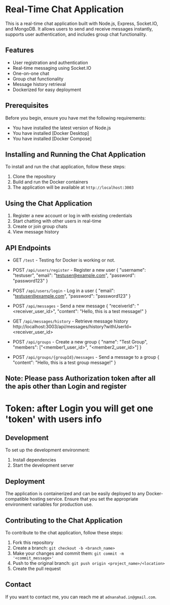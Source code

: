 # Real-Time Chat Application

This is a real-time chat application built with Node.js, Express, Socket.IO, and MongoDB. It allows users to send and receive messages instantly, supports user authentication, and includes group chat functionality.

## Features

- User registration and authentication
- Real-time messaging using Socket.IO
- One-on-one chat
- Group chat functionality
- Message history retrieval
- Dockerized for easy deployment

## Prerequisites

Before you begin, ensure you have met the following requirements:
* You have installed the latest version of Node.js
* You have installed [Docker Desktop] 
* You have installed [Docker Compose]

## Installing and Running the Chat Application

To install and run the chat application, follow these steps:

1. Clone the repository
2. Build and run the Docker containers
3.  The application will be available at `http://localhost:3003`

## Using the Chat Application

1. Register a new account or log in with existing credentials
2. Start chatting with other users in real-time
3. Create or join group chats
4. View message history

## API Endpoints
- GET `/test`  - Testing for Docker is working or not.
- POST `/api/users/register` - Register a new user
  {
  "username": "testuser",
  "email": "testuser@example.com",
  "password": "password123"
  }
  
- POST `/api/users/login` - Log in a user
  {
  "email": "testuser@example.com",
  "password": "password123"
  }
  
- POST `/api/messages` - Send a new message
  {
  "receiverId": "<receiver_user_id>",
  "content": "Hello, this is a test message!"
  }
  
- GET `/api/messages/history` - Retrieve message history
  http://localhost:3003/api/messages/history?withUserId=<receiver_user_id>
  
- POST `/api/groups` - Create a new group
  {
  "name": "Test Group",
  "members": ["<member1_user_id>", "<member2_user_id>"]
  }
  
- POST `/api/groups/{groupId}/messages` - Send a message to a group
  {
  "content": "Hello, this is a test group message!"
  }

## Note: Please pass Authorization token after all the apis other than Login and register
# Token: after Login you will get one 'token' with users info

## Development

To set up the development environment:

1. Install dependencies
2. Start the development server

## Deployment

The application is containerized and can be easily deployed to any Docker-compatible hosting service. Ensure that you set the appropriate environment variables for production use.

## Contributing to the Chat Application

To contribute to the chat application, follow these steps:

1. Fork this repository
2. Create a branch: `git checkout -b <branch_name>`
3. Make your changes and commit them: `git commit -m '<commit_message>'`
4. Push to the original branch: `git push origin <project_name>/<location>`
5. Create the pull request


## Contact

If you want to contact me, you can reach me at `adnanahad.in@gmail.com`.

